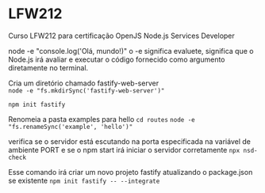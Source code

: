 # LFW212
Curso LFW212 para certificação OpenJS Node.js Services Developer

node -e "console.log('Olá, mundo!)"
o -e significa evaluete, significa que o Node.js irá avaliar e executar o código fornecido como argumento diretamente no terminal.

Cria um diretório chamado fastify-web-server    
`node -e "fs.mkdirSync('fastify-web-server')"`


`npm init fastify`

Renomeia a pasta examples para hello
`cd routes`
`node -e "fs.renameSync('example', 'hello')"`


verifica se o servidor está escutando na porta especificada na variável de ambiente PORT e se o npm start irá iniciar o servidor corretamente
`npx nsd-check`

Esse comando irá criar um novo projeto fastify atualizando o package.json se existente
`npm init fastify -- --integrate`